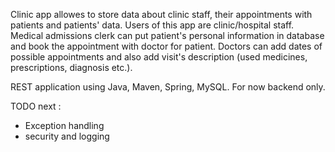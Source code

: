 Clinic app allowes to store data about clinic staff, their appointments with patients and patients' data. 
Users of this app are clinic/hospital staff.
Medical admissions clerk can put patient's personal information in database and book the appointment with doctor for patient. 
Doctors can add dates of possible appointments and also add visit's description (used medicines, prescriptions, diagnosis etc.). 

REST application using Java, Maven, Spring, MySQL. For now backend only.

TODO next : 
- Exception handling
- security and logging

